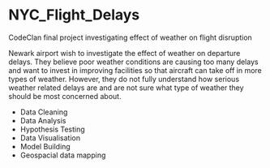 # NYC_Flight_Delays
CodeClan final project investigating effect of weather on flight disruption

Newark airport wish to investigate the effect of weather on departure delays. They believe poor weather conditions
are causing too many delays and want to invest in improving facilities so that aircraft can take off in more types
of weather. However, they do not fully understand how serious weather related delays are and are not sure what type
of weather they should be most concerned about.

- Data Cleaning
- Data Analysis
- Hypothesis Testing
- Data Visualisation
- Model Building
- Geospacial data mapping
